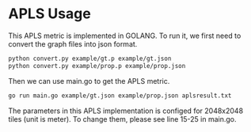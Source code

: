 # APLS Usage
This APLS metric is implemented in GOLANG. To run it, we first need to convert the graph files into json format. 
```bash
python convert.py example/gt.p example/gt.json
python convert.py example/prop.p example/prop.json
```
Then we can use main.go to get the APLS metric.
```bash
go run main.go example/gt.json example/prop.json aplsresult.txt 
```

The parameters in this APLS implementation is configed for 2048x2048 tiles (unit is meter). To change them, please see line 15-25 in main.go.  
